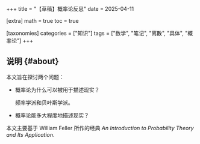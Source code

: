 +++
title = "【草稿】概率论反思"
date = 2025-04-11

[extra]
math = true
toc = true

[taxonomies]
categories = ["知识"]
tags = ["数学", "笔记", "离散", "具体", "概率论"]
+++

## 说明 {#about}
本文旨在探讨两个问题：
- 概率论为什么可以被用于描述现实？

  频率学派和贝叶斯学派。
- 概率论能多大程度地描述现实？

本文主要基于 William Feller 所作的经典 *An Introduction to Probability Theory and Its Application*.
